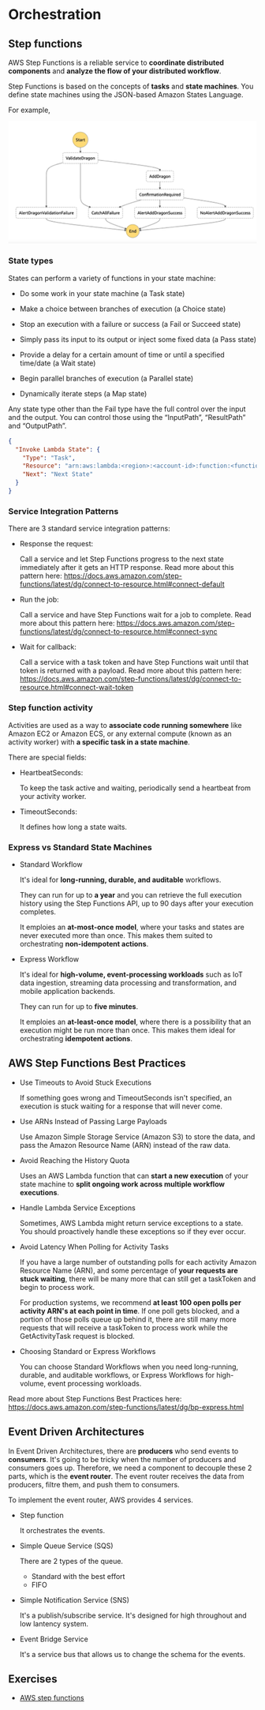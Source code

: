 # Orchestration

## Step functions

AWS Step Functions is a reliable service to **coordinate distributed components** and **analyze the flow of your distributed workflow**.

Step Functions is based on the concepts of **tasks** and **state machines**. You define state machines using the JSON-based Amazon States Language.

For example,

![post-step-functions](./images/post-step-functions.png)

### State types

States can perform a variety of functions in your state machine:

- Do some work in your state machine (a Task state)

- Make a choice between branches of execution (a Choice state)

- Stop an execution with a failure or success (a Fail or Succeed state)

- Simply pass its input to its output or inject some fixed data (a Pass state)

- Provide a delay for a certain amount of time or until a specified time/date (a Wait state)

- Begin parallel branches of execution (a Parallel state)

- Dynamically iterate steps (a Map state)

Any state type other than the Fail type have the full control over the input and the output. You can control those using the “InputPath”, “ResultPath” and “OutputPath”.

```json
{
  "Invoke Lambda State": {
    "Type": "Task",
    "Resource": "arn:aws:lambda:<region>:<account-id>:function:<function-name>",
    "Next": "Next State"
  }
}
```

### Service Integration Patterns

There are 3 standard service integration patterns:

- Response the request:

  Call a service and let Step Functions progress to the next state immediately after it gets an HTTP response. Read more about this pattern here: https://docs.aws.amazon.com/step-functions/latest/dg/connect-to-resource.html#connect-default

- Run the job:

  Call a service and have Step Functions wait for a job to complete. Read more about this pattern here: https://docs.aws.amazon.com/step-functions/latest/dg/connect-to-resource.html#connect-sync

- Wait for callback:

  Call a service with a task token and have Step Functions wait until that token is returned with a payload. Read more about this pattern here: https://docs.aws.amazon.com/step-functions/latest/dg/connect-to-resource.html#connect-wait-token

### Step function activity

Activities are used as a way to **associate code running somewhere** like Amazon EC2 or Amazon ECS, or any external compute (known as an activity worker) with **a specific task in a state machine**.

There are special fields:

- HeartbeatSeconds:

  To keep the task active and waiting, periodically send a heartbeat from your activity worker.

- TimeoutSeconds:

  It defines how long a state waits.

### Express vs Standard State Machines

- Standard Workflow

  It's ideal for **long-running, durable, and auditable** workflows.

  They can run for up to **a year** and you can retrieve the full execution history using the Step Functions API, up to 90 days after your execution completes.

  It emploies an **at-most-once model**, where your tasks and states are never executed more than once. This makes them suited to orchestrating **non-idempotent actions**.

- Express Workflow

  It's ideal for **high-volume, event-processing workloads** such as IoT data ingestion, streaming data processing and transformation, and mobile application backends.

  They can run for up to **five minutes**.

  It emploies an **at-least-once model**, where there is a possibility that an execution might be run more than once. This makes them ideal for orchestrating **idempotent actions**.

## AWS Step Functions Best Practices

- Use Timeouts to Avoid Stuck Executions

  If something goes wrong and TimeoutSeconds isn't specified, an execution is stuck waiting for a response that will never come.

- Use ARNs Instead of Passing Large Payloads

  Use Amazon Simple Storage Service (Amazon S3) to store the data, and pass the Amazon Resource Name (ARN) instead of the raw data.

- Avoid Reaching the History Quota

  Uses an AWS Lambda function that can **start a new execution** of your state machine to **split ongoing work across multiple workflow executions**.

- Handle Lambda Service Exceptions

  Sometimes, AWS Lambda might return service exceptions to a state. You should proactively handle these exceptions so if they ever occur.

- Avoid Latency When Polling for Activity Tasks

  If you have a large number of outstanding polls for each activity Amazon Resource Name (ARN), and some percentage of **your requests are stuck waiting**, there will be many more that can still get a taskToken and begin to process work.

  For production systems, we recommend **at least 100 open polls per activity ARN's at each point in time**. If one poll gets blocked, and a portion of those polls queue up behind it, there are still many more requests that will receive a taskToken to process work while the GetActivityTask request is blocked.

- Choosing Standard or Express Workflows

  You can choose Standard Workflows when you need long-running, durable, and auditable workflows, or Express Workflows for high-volume, event processing workloads.

Read more about Step Functions Best Practices here: https://docs.aws.amazon.com/step-functions/latest/dg/bp-express.html

## Event Driven Architectures

In Event Driven Architectures, there are **producers** who send events to **consumers**. It's going to be tricky when the number of producers and consumers goes up. Therefore, we need a component to decouple these 2 parts, which is the **event router**. The event router receives the data from producers, filtre them, and push them to consumers.

To implement the event router, AWS provides 4 services.

- Step function

  It orchestrates the events.

- Simple Queue Service (SQS)

  There are 2 types of the queue.

  - Standard with the best effort
  - FIFO

- Simple Notification Service (SNS)

  It's a publish/subscribe service. It's designed for high throughout and low lantency system.

- Event Bridge Service

  It's a service bus that allows us to change the schema for the events.

## Exercises

- [AWS step functions](https://aws-tc-largeobjects.s3-us-west-2.amazonaws.com/DEV-AWS-MO-BuildingNet/lab-5-stepfunctions.html)
